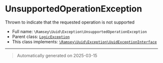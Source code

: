 
# UnsupportedOperationException

Thrown to indicate that the requested operation is not supported



* Full name: `\Ramsey\Uuid\Exception\UnsupportedOperationException`
* Parent class: [`LogicException`](../../../LogicException.md)
* This class implements:
[`\Ramsey\Uuid\Exception\UuidExceptionInterface`](./UuidExceptionInterface.md)






***
> Automatically generated on 2025-03-15
